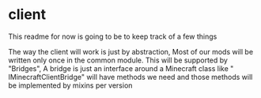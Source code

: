 # client

This readme for now is going to be to keep track of a few things

The way the client will work is just by abstraction, Most of our mods will be written only once in the common module.
This will be supported by "Bridges", A bridge is just an interface around a Minecraft class like "
IMinecraftClientBridge" will have methods we need and those methods will be implemented by mixins per version